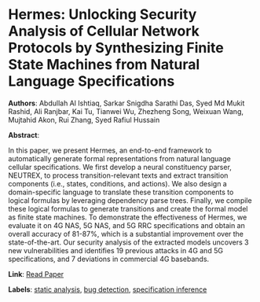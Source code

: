 # Hermes: Unlocking Security Analysis of Cellular Network Protocols by Synthesizing Finite State Machines from Natural Language Specifications

**Authors**: Abdullah Al Ishtiaq, Sarkar Snigdha Sarathi Das, Syed Md Mukit Rashid, Ali Ranjbar, Kai Tu, Tianwei Wu, Zhezheng Song, Weixuan Wang, Mujtahid Akon, Rui Zhang, Syed Rafiul Hussain

**Abstract**:

In this paper, we present Hermes, an end-to-end framework to automatically generate formal representations from natural language cellular specifications. We first develop a neural constituency parser, NEUTREX, to process transition-relevant texts and extract transition components (i.e., states, conditions, and actions). We also design a domain-specific language to translate these transition components to logical formulas by leveraging dependency parse trees. Finally, we compile these logical formulas to generate transitions and create the formal model as finite state machines. To demonstrate the effectiveness of Hermes, we evaluate it on 4G NAS, 5G NAS, and 5G RRC specifications and obtain an overall accuracy of 81-87%, which is a substantial improvement over the state-of-the-art. Our security analysis of the extracted models uncovers 3 new vulnerabilities and identifies 19 previous attacks in 4G and 5G specifications, and 7 deviations in commercial 4G basebands.

**Link**: [Read Paper](https://arxiv.org/abs/2310.04381)

**Labels**: [static analysis](../../labels/static_analysis.md), [bug detection](../../labels/bug_detection.md), [specification inference](../../labels/specification_inference.md)
